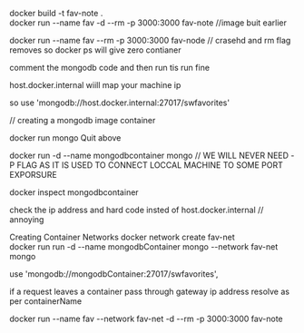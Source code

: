 docker build -t fav-note .                          
docker run --name fav -d --rm -p 3000:3000  fav-note //image buit earlier

docker run --name fav  --rm -p 3000:3000  fav-node // crasehd and rm flag removes so docker ps will give zero contianer


comment the mongodb code and then run tis run fine


host.docker.internal wiill map your machine ip

so use 
 'mongodb://host.docker.internal:27017/swfavorites'


// creating a mongodb image container


docker run mongo
Quit above

docker run -d --name mongodbcontainer  mongo
// WE WILL NEVER NEED -P FLAG AS IT IS USED TO CONNECT LOCCAL MACHINE TO SOME PORT EXPORSURE

docker inspect mongodbcontainer

check the ip address and hard code insted of host.docker.internal // annoying 



Creating Container Networks
docker network create fav-net             
docker run run -d --name mongodbContainer mongo --network fav-net mongo

use  'mongodb://mongodbContainer:27017/swfavorites', 

if a request leaves a container pass through gateway ip address resolve as per containerName

docker run --name fav --network fav-net -d --rm -p 3000:3000 fav-note